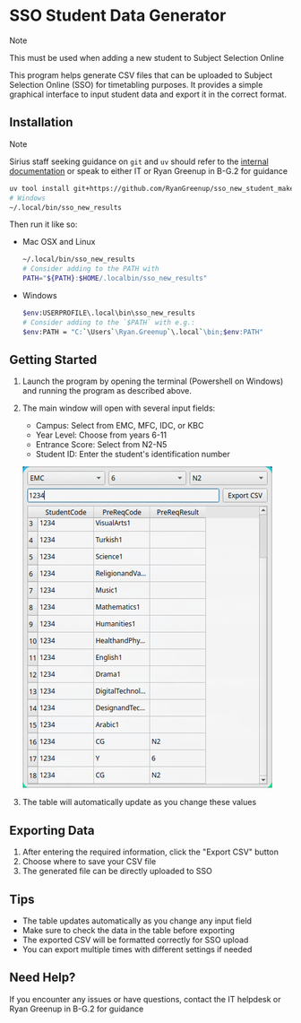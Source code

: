# SSO Student Data Generator

> [!NOTE]
> This must be used when adding a new student to Subject Selection Online

This program helps generate CSV files that can be uploaded to Subject Selection Online (SSO) for timetabling purposes. It provides a simple graphical interface to input student data and export it in the correct format.


## Installation


> [!NOTE]
> Sirius staff seeking guidance on `git` and `uv` should refer to the [internal documentation](https://docs.google.com/document/d/1R7YLiSa9H9-DQCdnC319mpJYSuuJIzYYbIoGzTuFBhg/edit?pli=1&tab=t.0) or speak to either IT or Ryan Greenup in B-G.2 for guidance

```sh
uv tool install git+https://github.com/RyanGreenup/sso_new_student_make_results
# Windows
~/.local/bin/sso_new_results
```

Then run it like so:

- Mac OSX and Linux
    ```sh
    ~/.local/bin/sso_new_results
    # Consider adding to the PATH with
    PATH="${PATH}:$HOME/.localbin/sso_new_results"

    ```
- Windows
    ```sh
    $env:USERPROFILE\.local\bin\sso_new_results
    # Consider adding to the `$PATH` with e.g.:
    $env:PATH = "C:`\Users`\Ryan.Greenup`\.local`\bin;$env:PATH"
    ```


## Getting Started

1. Launch the program by opening the terminal (Powershell on Windows) and running the program as described above.
2. The main window will open with several input fields:

   - Campus: Select from EMC, MFC, IDC, or KBC
   - Year Level: Choose from years 6-11
   - Entrance Score: Select from N2-N5
   - Student ID: Enter the student's identification number

   ![](./assets/screenshot.png)

3. The table will automatically update as you change these values

## Exporting Data

1. After entering the required information, click the "Export CSV" button
2. Choose where to save your CSV file
3. The generated file can be directly uploaded to SSO

## Tips

- The table updates automatically as you change any input field
- Make sure to check the data in the table before exporting
- The exported CSV will be formatted correctly for SSO upload
- You can export multiple times with different settings if needed

## Need Help?

If you encounter any issues or have questions, contact the IT helpdesk or Ryan Greenup in B-G.2 for guidance

